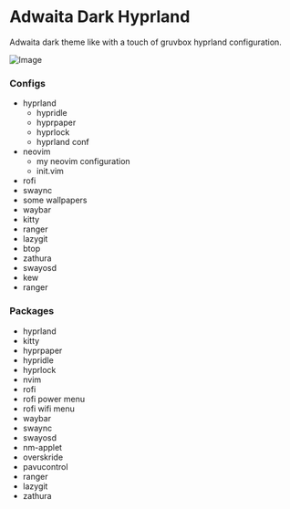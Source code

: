 # Adwaita Dark Hyprland

Adwaita dark theme like with a touch of gruvbox hyprland configuration.

![Image](https://github.com/user-attachments/assets/cea858d0-374c-4186-8752-421b01da2fb5)


### Configs
* hyprland
  * hypridle
  * hyprpaper
  * hyprlock
  * hyprland conf
* neovim
  * my neovim configuration
  * init.vim
* rofi
* swaync
* some wallpapers
* waybar
* kitty   
* ranger
* lazygit
* btop
* zathura
* swayosd
* kew
* ranger


### Packages
* hyprland
* kitty
* hyprpaper
* hypridle
* hyprlock
* nvim
* rofi
* rofi power menu
* rofi wifi menu
* waybar
* swaync
* swayosd
* nm-applet
* overskride
* pavucontrol
* ranger
* lazygit
* zathura


